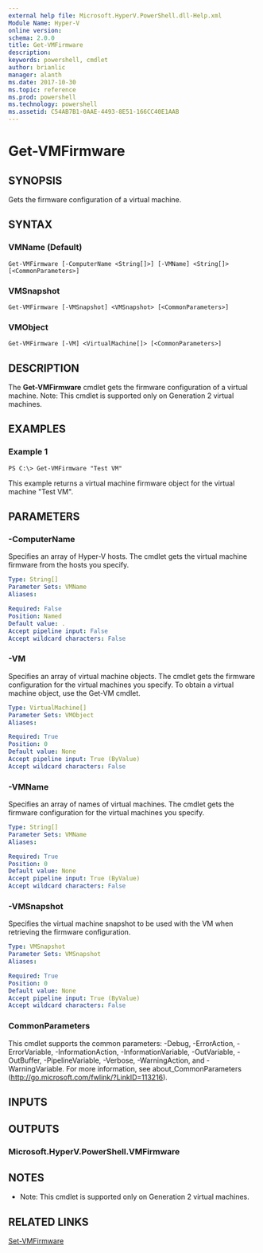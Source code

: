```yaml
---
external help file: Microsoft.HyperV.PowerShell.dll-Help.xml
Module Name: Hyper-V
online version: 
schema: 2.0.0
title: Get-VMFirmware
description: 
keywords: powershell, cmdlet
author: brianlic
manager: alanth
ms.date: 2017-10-30
ms.topic: reference
ms.prod: powershell
ms.technology: powershell
ms.assetid: C54AB7B1-0AAE-4493-8E51-166CC40E1AAB
---
```


# Get-VMFirmware

## SYNOPSIS
Gets the firmware configuration of a virtual machine.

## SYNTAX

### VMName (Default)
```
Get-VMFirmware [-ComputerName <String[]>] [-VMName] <String[]> [<CommonParameters>]
```

### VMSnapshot
```
Get-VMFirmware [-VMSnapshot] <VMSnapshot> [<CommonParameters>]
```

### VMObject
```
Get-VMFirmware [-VM] <VirtualMachine[]> [<CommonParameters>]
```

## DESCRIPTION
The **Get-VMFirmware** cmdlet gets the firmware configuration of a virtual machine.
Note: This cmdlet is supported only on Generation 2 virtual machines.

## EXAMPLES

### Example 1
```
PS C:\> Get-VMFirmware "Test VM"
```

This example returns a virtual machine firmware object for the virtual machine "Test VM".

## PARAMETERS

### -ComputerName
Specifies an array of Hyper-V hosts.
The cmdlet gets the virtual machine firmware from the hosts you specify.

```yaml
Type: String[]
Parameter Sets: VMName
Aliases: 

Required: False
Position: Named
Default value: .
Accept pipeline input: False
Accept wildcard characters: False
```

### -VM
Specifies an array of virtual machine objects.
The cmdlet gets the firmware configuration for the virtual machines you specify.
To obtain a virtual machine object, use the Get-VM cmdlet.

```yaml
Type: VirtualMachine[]
Parameter Sets: VMObject
Aliases: 

Required: True
Position: 0
Default value: None
Accept pipeline input: True (ByValue)
Accept wildcard characters: False
```

### -VMName
Specifies an array of names of virtual machines.
The cmdlet gets the firmware configuration for the virtual machines you specify.

```yaml
Type: String[]
Parameter Sets: VMName
Aliases: 

Required: True
Position: 0
Default value: None
Accept pipeline input: True (ByValue)
Accept wildcard characters: False
```

### -VMSnapshot
Specifies the virtual machine snapshot to be used with the VM when retrieving the firmware configuration.

```yaml
Type: VMSnapshot
Parameter Sets: VMSnapshot
Aliases: 

Required: True
Position: 0
Default value: None
Accept pipeline input: True (ByValue)
Accept wildcard characters: False
```

### CommonParameters
This cmdlet supports the common parameters: -Debug, -ErrorAction, -ErrorVariable, -InformationAction, -InformationVariable, -OutVariable, -OutBuffer, -PipelineVariable, -Verbose, -WarningAction, and -WarningVariable. For more information, see about_CommonParameters (http://go.microsoft.com/fwlink/?LinkID=113216).

## INPUTS

## OUTPUTS

### Microsoft.HyperV.PowerShell.VMFirmware

## NOTES
* Note: This cmdlet is supported only on Generation 2 virtual machines.

## RELATED LINKS

[Set-VMFirmware](./Set-VMFirmware.md)

